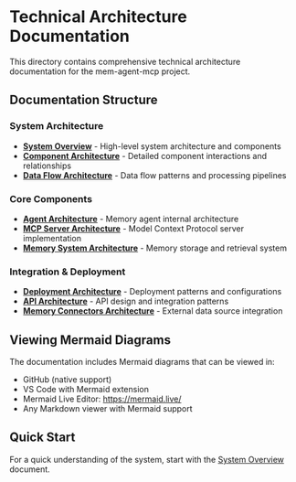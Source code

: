 # Technical Architecture Documentation

This directory contains comprehensive technical architecture documentation for the mem-agent-mcp project.

## Documentation Structure

### System Architecture
- [**System Overview**](./system-overview.md) - High-level system architecture and components
- [**Component Architecture**](./component-architecture.md) - Detailed component interactions and relationships
- [**Data Flow Architecture**](./data-flow-architecture.md) - Data flow patterns and processing pipelines

### Core Components
- [**Agent Architecture**](./agent-architecture.md) - Memory agent internal architecture
- [**MCP Server Architecture**](./mcp-server-architecture.md) - Model Context Protocol server implementation
- [**Memory System Architecture**](./memory-system-architecture.md) - Memory storage and retrieval system

### Integration & Deployment
- [**Deployment Architecture**](./deployment-architecture.md) - Deployment patterns and configurations
- [**API Architecture**](./api-architecture.md) - API design and integration patterns
- [**Memory Connectors Architecture**](./memory-connectors-architecture.md) - External data source integration

## Viewing Mermaid Diagrams

The documentation includes Mermaid diagrams that can be viewed in:
- GitHub (native support)
- VS Code with Mermaid extension
- Mermaid Live Editor: https://mermaid.live/
- Any Markdown viewer with Mermaid support

## Quick Start

For a quick understanding of the system, start with the [System Overview](./system-overview.md) document.